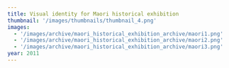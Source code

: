 ```yaml
---
title: Visual identity for Maori historical exhibition
thumbnail: '/images/thumbnails/thumbnail_4.png'
images:
  - '/images/archive/maori_historical_exhibition_archive/maori1.png'
  - '/images/archive/maori_historical_exhibition_archive/maori2.png'
  - '/images/archive/maori_historical_exhibition_archive/maori3.png'
year: 2011
---
```


